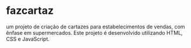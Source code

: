 # fazcartaz
 um projeto de criação de cartazes para estabelecimentos de vendas, com ênfase em supermercados. Este projeto é desenvolvido utilizando HTML, CSS e JavaScript.
